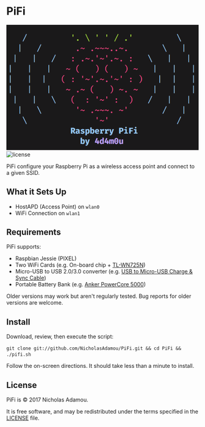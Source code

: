 PiFi
========
![logo](logo.png)
![license](https://img.shields.io/apm/l/vim-mode.svg)

PiFi configure your Raspberry Pi as a wireless access point and connect to a given SSID.

What it Sets Up
------------
* HostAPD (Access Point) on `wlan0`
* WiFi Connection on `wlan1`

Requirements
------------

PiFi supports:

* Raspbian Jessie (PIXEL)
* Two WiFi Cards (e.g. On-board chip + [TL-WN725N](https://www.amazon.com/gp/product/B008IFXQFU/ref=oh_aui_detailpage_o03_s00?ie=UTF8&psc=1))
* Micro-USB to USB 2.0/3.0 converter (e.g. [USB to Micro-USB Charge & Sync Cable](https://www.amazon.com/gp/product/B00SVVY844/ref=oh_aui_detailpage_o05_s00?ie=UTF8&psc=1))
* Portable Battery Bank (e.g. [Anker PowerCore 5000](https://www.amazon.com/gp/product/B01CU1EC6Y/ref=oh_aui_detailpage_o02_s00?ie=UTF8&psc=1))

Older versions may work but aren't regularly tested. Bug reports for older
versions are welcome.

Install
-------

Download, review, then execute the script:

```
git clone git://github.com/NicholasAdamou/PiFi.git && cd PiFi && ./pifi.sh
```

Follow the on-screen directions.
It should take less than a minute to install.

License
-------

PiFi is © 2017 Nicholas Adamou.

It is free software, and may be redistributed under the terms specified in the [LICENSE] file.

[LICENSE]: LICENSE
